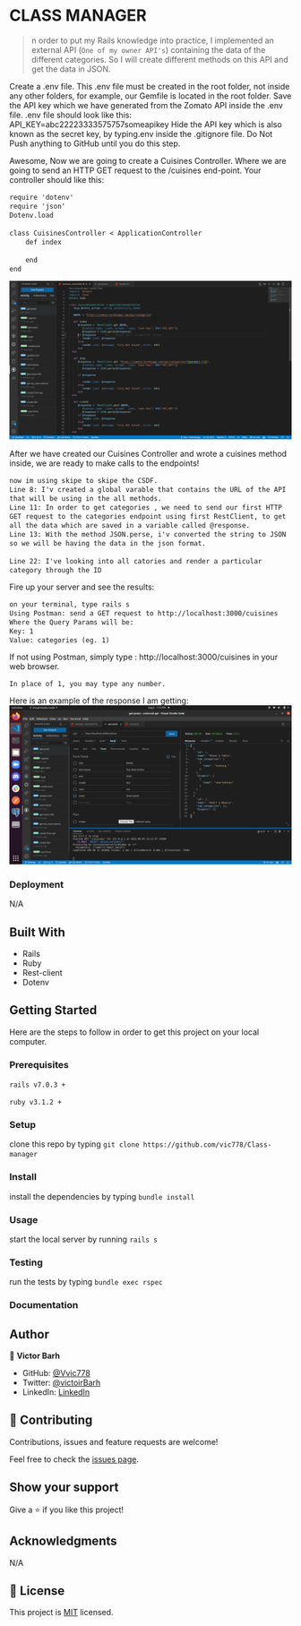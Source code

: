 # CLASS MANAGER

> n order to put my Rails knowledge into practice, I implemented an external API (`One of my owner API's`) containing the data of the different categories. So I will create different methods on this API and get the data in JSON. 

   Create a .env file. This .env file must be created in the root folder, not inside any other folders, for example, our Gemfile is located in the root folder.
    Save the API key which we have generated from the Zomato API inside the .env file.
    .env file should look like this: API_KEY=abc22223333575757someapikey
    Hide the API key which is also known as the secret key, by typing.env inside the .gitignore file. Do Not Push anything to GitHub until you do this step.

Awesome, Now we are going to create a Cuisines Controller. Where we are going to send an HTTP GET request to the /cuisines end-point. Your controller should like this:

    require 'dotenv'
    require 'json'
    Dotenv.load

    class CuisinesController < ApplicationController 
        def index

        end
    end 

![image](app/assets/images/llogic.png)

After we have created our Cuisines Controller and wrote a cuisines method inside, we are ready to make calls to the endpoints!

    now im using skipe to skipe the CSDF.
    Line 8: I'v created a global varable that contains the URL of the API that will be using in the all methods. 
    Line 11: In order to get categories , we need to send our first HTTP GET request to the categories endpoint using first RestClient, to get all the data which are saved in a variable called @response.
    Line 13: With the method JSON.perse, i'v converted the string to JSON so we will be having the data in the json format.

    Line 22: I've looking into all catories and render a particular category through the ID


Fire up your server and see the results:

    on your terminal, type rails s
    Using Postman: send a GET request to http://localhost:3000/cuisines
    Where the Query Params will be:
    Key: 1
    Value: categories (eg. 1)

If not using Postman, simply type : http://localhost:3000/cuisines in your web browser.

    In place of 1, you may type any number.

Here is an example of the response I am getting:
![image](app/assets/images/response.png)


### Deployment

N/A

## Built With

- Rails
- Ruby 
- Rest-client
- Dotenv

## Getting Started

Here are the steps to follow in order to get this project on your local computer.

### Prerequisites

`rails v7.0.3 +`

`ruby v3.1.2 +`

### Setup

clone this repo by typing `git clone https://github.com/vic778/Class-manager`

### Install

install the dependencies by typing `bundle install`

### Usage

start the local server by running `rails s`

### Testing

run the tests by typing `bundle exec rspec`


### Documentation


## Author

👤 **Victor Barh**

- GitHub: [@Vvic778](https://github.com/vic778)
- Twitter: [@victoirBarh](https://twitter.com/)
- LinkedIn: [LinkedIn](https://linkedin.com/in/victoir-barh)


## 🤝 Contributing

Contributions, issues and feature requests are welcome!

Feel free to check the [issues page](issues/).

## Show your support

Give a ⭐️ if you like this project!

## Acknowledgments

 N/A

## 📝 License

This project is [MIT](lic.url) licensed.






   